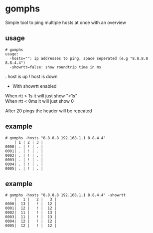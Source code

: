 # gomphs

Simple tool to ping multiple hosts at once with an overview

## usage 

```
# gomphs
usage:
  -hosts="": ip addresses to ping, space seperated (e.g "8.8.8.8 8.8.4.4")
  -showrtt=false: show roundtrip time in ms
```

. host is up
! host is down

* With showrtt enabled 

When rtt > 1s it will just show ">1s"  
When rtt < 0ms it will just show 0  

After 20 pings the header will be repeated

## example

```
# gomphs -hosts "8.8.8.8 192.168.1.1 8.8.4.4"
	| 1 | 2 | 3 |
0000| . | ! | . |
0001| . | ! | . |
0002| . | ! | . |
0003| . | ! | . |
0004| . | ! | . |
0005| . | ! | . |
```

## example

```
# gomphs -hosts "8.8.8.8 192.168.1.1 8.8.4.4" -showrtt
    |   1 |   2 |   3 |
0000|  13 |   ! |  12 |
0001|  12 |   ! |  12 |
0002|  11 |   ! |  13 |
0003|  11 |   ! |  13 |
0004|  12 |   ! |  12 |
0005|  12 |   ! |  12 |
```
